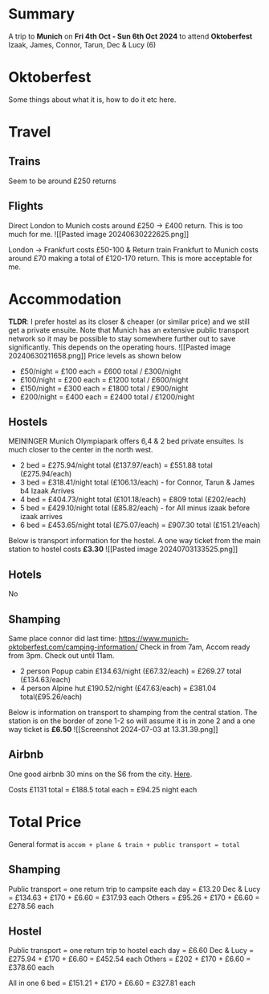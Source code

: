 # Summary
A trip to **Munich** on **Fri 4th Oct - Sun 6th Oct 2024** to attend **Oktoberfest**
Izaak, James, Connor, Tarun, Dec & Lucy (6)
# Oktoberfest
Some things about what it is, how to do it etc here.
# Travel
## Trains
Seem to be around £250 returns
## Flights
Direct London to Munich costs around £250 -> £400 return. This is too much for me.
![[Pasted image 20240630222625.png]]

London -> Frankfurt costs £50-100 & Return train Frankfurt to Munich costs around £70 making a total of £120-170 return. This is more acceptable for me.

# Accommodation
**TLDR**: I prefer hostel as its closer & cheaper (or similar price) and we still get a private ensuite.
Note that Munich has an extensive public transport network so it may be possible to stay somewhere further out to save significantly. This depends on the operating hours.
![[Pasted image 20240630211658.png]]
Price levels as shown below
- £50/night = £100 each = £600 total / £300/night
- £100/night = £200 each = £1200 total / £600/night
- £150/night = £300 each = £1800 total / £900/night
- £200/night = £400 each = £2400 total / £1200/night
## Hostels
MEININGER Munich Olympiapark offers 6,4 & 2 bed private ensuites. Is much closer to the center in the north west.
- 2 bed = £275.94/night total (£137.97/each) = £551.88 total (£275.94/each)
- 3 bed = £318.41/night total (£106.13/each) - for Connor, Tarun & James b4 Izaak Arrives
- 4 bed = £404.73/night total (£101.18/each) = £809 total (£202/each)
- 5 bed = £429.10/night total (£85.82/each) - for All minus izaak before izaak arrives
- 6 bed = £453.65/night total (£75.07/each) = £907.30 total (£151.21/each)

Below is transport information for the hostel. A one way ticket from the main station to hostel costs **£3.30**
![[Pasted image 20240703133525.png]]
## Hotels
No
## Shamping
Same place connor did last time: https://www.munich-oktoberfest.com/camping-information/
Check in from 7am, Accom ready from 3pm.  Check out until 11am.

- 2 person Popup cabin £134.63/night (£67.32/each) = £269.27 total (£134.63/each)
- 4 person Alpine hut £190.52/night (£47.63/each) = £381.04 total(£95.26/each) 

Below is information on transport to shamping from the central station. The station is on the border of zone 1-2 so will assume it is in zone 2 and a one way ticket is **£6.50**
![[Screenshot 2024-07-03 at 13.31.39.png]]
## Airbnb
One good airbnb 30 mins on the S6 from the city. [Here](https://www.airbnb.co.uk/rooms/27308402?adults=6&location=Munich%2C%20Germany&search_mode=regular_search&check_in=2024-10-04&check_out=2024-10-06&source_impression_id=p3_1719778830_P31mhWKPtho6teQ9&previous_page_section_name=1001&federated_search_id=92153c4f-33fc-4d59-91df-b22a73225214). 

Costs £1131 total = £188.5 total each = £94.25 night each

# Total Price
General format is `accom + plane & train + public transport = total`
## Shamping
Public transport = one return trip to campsite each day = £13.20
Dec & Lucy = £134.63 + £170 + £6.60 = £317.93 each
Others = £95.26 + £170 + £6.60 = £278.56 each

## Hostel
Public transport = one return trip to hostel each day = £6.60
Dec & Lucy = £275.94 + £170 + £6.60 = £452.54 each
Others = £202 + £170 + £6.60 = £378.60 each

All in one 6 bed = £151.21 + £170 + £6.60 = £327.81 each
